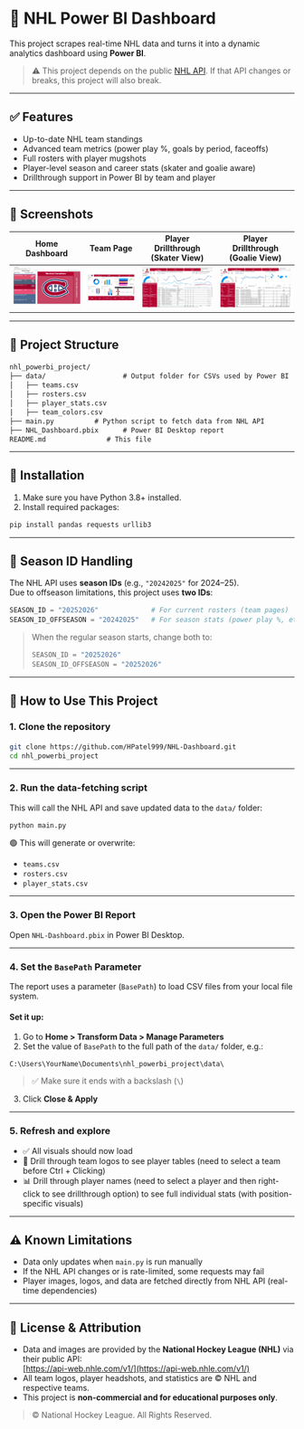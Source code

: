 # 🏒 NHL Power BI Dashboard

This project scrapes real-time NHL data and turns it into a dynamic analytics dashboard using **Power BI**. 
> ⚠️ This project depends on the public [NHL API](https://api-web.nhle.com/v1/). If that API changes or breaks, this project will also break.

---

## ✅ Features

- Up-to-date NHL team standings
- Advanced team metrics (power play %, goals by period, faceoffs)
- Full rosters with player mugshots
- Player-level season and career stats (skater and goalie aware)
- Drillthrough support in Power BI by team and player

---

## 📸 Screenshots

| Home Dashboard | Team Page | Player Drillthrough (Skater View) | Player Drillthrough (Goalie View)|
|----------------|-----------|----------------------|----------------|
| ![home](nhl_powerbi_project/screenshots/OverallTeamsPage.jpg) | ![team](nhl_powerbi_project/screenshots/TeamStatsPage.jpg) | ![player](nhl_powerbi_project/screenshots/PlayerStatsPageSkaterView.jpg) | ![goalie](nhl_powerbi_project/screenshots/PlayerStatsPageGoalieView.jpg)|


---

## 📁 Project Structure

```
nhl_powerbi_project/
├── data/                   # Output folder for CSVs used by Power BI
│   ├── teams.csv
│   ├── rosters.csv
│   ├── player_stats.csv
|   ├── team_colors.csv
├── main.py          # Python script to fetch data from NHL API
├── NHL_Dashboard.pbix      # Power BI Desktop report
README.md               # This file
```

---

## 🧰 Installation

1. Make sure you have Python 3.8+ installed.
2. Install required packages:

```bash
pip install pandas requests urllib3
```

---

## 🔁 Season ID Handling

The NHL API uses **season IDs** (e.g., `"20242025"` for 2024–25).  
Due to offseason limitations, this project uses **two IDs**:

```python
SEASON_ID = "20252026"             # For current rosters (team pages)
SEASON_ID_OFFSEASON = "20242025"   # For season stats (power play %, etc.)
```

> When the regular season starts, change both to:
>
> ```python
> SEASON_ID = "20252026"
> SEASON_ID_OFFSEASON = "20252026"
> ```

---

## 🚀 How to Use This Project

### 1. Clone the repository

```bash
git clone https://github.com/HPatel999/NHL-Dashboard.git
cd nhl_powerbi_project
```

---

### 2. Run the data-fetching script

This will call the NHL API and save updated data to the `data/` folder:

```bash
python main.py
```

🟢 This will generate or overwrite:
- `teams.csv`
- `rosters.csv`
- `player_stats.csv`

---

### 3. Open the Power BI Report

Open `NHL-Dashboard.pbix` in Power BI Desktop.

---

### 4. Set the `BasePath` Parameter

The report uses a parameter (`BasePath`) to load CSV files from your local file system.

#### Set it up:

1. Go to **Home > Transform Data > Manage Parameters**
2. Set the value of `BasePath` to the full path of the `data/` folder, e.g.:

```
C:\Users\YourName\Documents\nhl_powerbi_project\data\
```

> ✅ Make sure it ends with a backslash (`\`)

3. Click **Close & Apply**

---

### 5. Refresh and explore

- ✅ All visuals should now load
- 🧠 Drill through team logos to see player tables (need to select a team before Ctrl + Clicking)
- 📊 Drill through player names (need to select a player and then right-click to see drillthrough option) to see full individual stats (with position-specific visuals)

---

## ⚠️ Known Limitations

- Data only updates when `main.py` is run manually
- If the NHL API changes or is rate-limited, some requests may fail
- Player images, logos, and data are fetched directly from NHL API (real-time dependencies)

---

## 📜 License & Attribution

- Data and images are provided by the **National Hockey League (NHL)** via their public API:  
  [https://api-web.nhle.com/v1/](https://api-web.nhle.com/v1/)
- All team logos, player headshots, and statistics are © NHL and respective teams.
- This project is **non-commercial and for educational purposes only**.

> © National Hockey League. All Rights Reserved.


